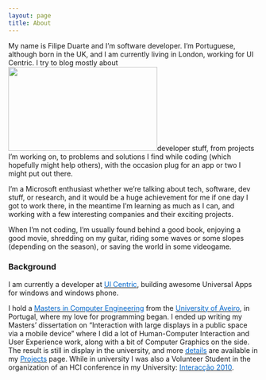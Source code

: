 ```yaml
---
layout: page
title: About
---
```


My name is Filipe Duarte and I’m software developer. I’m Portuguese, although born in the UK, and I am currently living in London, working for UI Centric. I try to blog mostly about <img src="../assets/WP_20131019_094.jpg" width="300" height="169" />developer stuff, from projects I’m working on, to problems and solutions I find while coding (which hopefully might help others), with the occasion plug for an app or two I might put out there.

I’m a Microsoft enthusiast whether we’re talking about tech, software, dev stuff, or research, and it would be a huge achievement for me if one day I got to work there, in the meantime I’m learning as much as I can, and working with a few interesting companies and their exciting projects.

When I’m not coding, I’m usually found behind a good book, enjoying a good movie, shredding on my guitar, riding some waves or some slopes (depending on the season), or saving the world in some videogame.

<h3>Background</h3>
I am currently a developer at <a title="UI Centric" href="http://uicentric.com/"><span style="text-decoration: underline;"><span style="color: #0066cc;">UI Centric</span></span></a>, building awesome Universal Apps for windows and windows phone.

I hold a <a title="Course Structure" href="http://www.ua.pt/ensino/PageCourse.aspx?id=23&amp;p=4&amp;a=9"><span style="text-decoration: underline;"><span style="color: #0066cc;">Masters in Computer Engineering</span></span></a> from the <a title="Universidade de Aveiro" href="http://www.ua.pt"><span style="text-decoration: underline;"><span style="color: #0066cc;">University of Aveiro</span></span></a>, in Portugal, where my love for programming began. I ended up writing my Masters’ dissertation on “Interaction with large displays in a public space via a mobile device” where I did a lot of Human-Computer Interaction and User Experience work, along with a bit of Computer Graphics on the side. The result is still in display in the university, and more <a title="DETI Interact" href="http://fmendo.com/deti-interact"><span style="text-decoration: underline;"><span style="color: #0066cc;">details</span></span></a> are available in my <a title="Projects" href="http://fmendo.com/projects"><span style="text-decoration: underline;"><span style="color: #0066cc;">Projects</span></span></a> page. While in university I was also a Volunteer Student in the organization of an HCI conference in my University: <a title="interaccao 2010" href="http://www3.ca.ua.pt/interaccao2010/"><span style="text-decoration: underline;"><span style="color: #0066cc;">Interacção 2010</span></span></a>.
